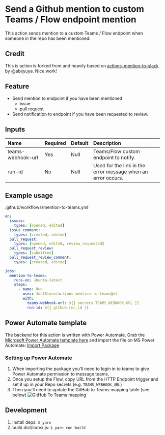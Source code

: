 # Send a Github mention to custom Teams / Flow endpoint mention

This action sends mention to a custom Teams / Flow endpoint when someone in the repo has been mentioned.

## Credit

This is action is forked from and heavily based on [actions-mention-to-slack](https://github.com/abeyuya/actions-mention-to-slack/) by @abeyuya. Nice work!

## Feature

- Send mention to endpoint if you have been mentioned
  - issue
  - pull request
- Send notification to endpoint if you have been requested to review.

## Inputs

| Name | Required | Default | Description |
| :--- | :--- | :--- | :--- |
| teams-webhook-url | Yes | Null | Teams/Flow custom endpoint to notify. |
| run-id | No | Null | Used for the link in the error message when an error occurs. |

## Example usage

.github/workflows/mention-to-teams.yml

```yml
on:
  issues:
    types: [opened, edited]
  issue_comment:
    types: [created, edited]
  pull_request:
    types: [opened, edited, review_requested]
  pull_request_review:
    types: [submitted]
  pull_request_review_comment:
    types: [created, edited]

jobs:
  mention-to-teams:
    runs-on: ubuntu-latest
    steps:
      - name: Run
        uses: JustSlone/actions-mention-to-teams@v1
        with:          
          teams-webhook-url: ${{ secrets.TEAMS_WEBHOOK_URL }}
          run-id: ${{ github.run_id }}     
```

## Power Automate template
The backend for this action is written with Power Automate. 
Grab the [Microsoft Power Automate template here](https://github.com/JustSlone/actions-mention-to-teams/releases/tag/PowerAutomate) and import the file on MS Power Automate: [Import Package](https://preview.flow.microsoft.com/manage/flows/import)

### Setting up Power Automate 
1. When importing the package you'll need to login in to teams to give Power Automate permission to message teams. 
1. Once you setup the Flow, copy URL from the HTTP Endpoint trigger and set it up in your Repo secrets (e.g. `TEAMS_WEBHOOK_URL`)
1. Then you'll need to update the GitHub to Teams mapping table (see below)
![GitHub To Teams mapping](https://i.imgur.com/gwQEMal.png)


## Development

1. install deps: `$ yarn`
2. build dist/index.js: `$ yarn run build`
